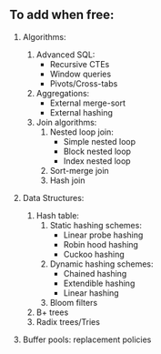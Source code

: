 ## To add when free:

1. Algorithms:
   1. Advanced SQL:
      * Recursive CTEs
      * Window queries
      * Pivots/Cross-tabs
   1. Aggregations:
      * External merge-sort
      * External hashing
   1. Join algorithms:
      1. Nested loop join:
         * Simple nested loop
         * Block nested loop
         * Index nested loop
      1. Sort-merge join
      1. Hash join

1. Data Structures:
   1. Hash table:
      1. Static hashing schemes:
         * Linear probe hashing
         * Robin hood hashing
         * Cuckoo hashing
      1. Dynamic hashing schemes:
         * Chained hashing
         * Extendible hashing
         * Linear hashing
      1. Bloom filters
   1. B+ trees
   1. Radix trees/Tries

1. Buffer pools: replacement policies